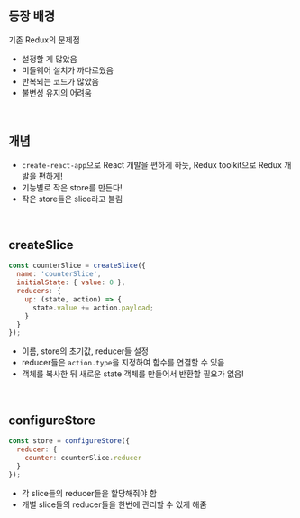 ## 등장 배경

기존 Redux의 문제점

- 설정할 게 많았음
- 미들웨어 설치가 까다로웠음
- 반복되는 코드가 많았음
- 불변성 유지의 어려움

<br>

## 개념

- `create-react-app`으로 React 개발을 편하게 하듯, Redux toolkit으로 Redux 개발을 편하게!
- 기능별로 작은 store를 만든다!
- 작은 store들은 slice라고 불림

<br>

## createSlice

```js
const counterSlice = createSlice({
  name: 'counterSlice',
  initialState: { value: 0 },
  reducers: {
    up: (state, action) => {
      state.value += action.payload;
    }
  }
});
```

- 이름, store의 초기값, reducer들 설정
- reducer들은 `action.type`을 지정하여 함수를 연결할 수 있음
- 객체를 복사한 뒤 새로운 state 객체를 만들어서 반환할 필요가 없음!

<br>

## configureStore

```js
const store = configureStore({
  reducer: {
    counter: counterSlice.reducer
  }
});
```

- 각 slice들의 reducer들을 할당해줘야 함
- 개별 slice들의 reducer들을 한번에 관리할 수 있게 해줌
